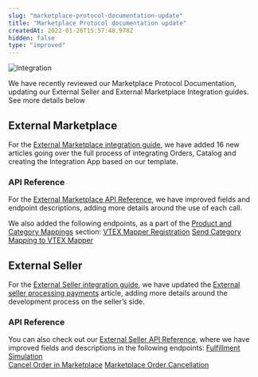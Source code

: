```yaml
---
slug: "marketplace-protocol-documentation-update"
title: "Marketplace Protocol documentation update"
createdAt: 2022-01-26T15:57:48.978Z
hidden: false
type: "improved"
---
```


![Integration](https://img.shields.io/badge/-integration-brightgreen)

We have recently reviewed our Marketplace Protocol Documentation, updating our External Seller and External Marketplace Integration guides. See more details below

## External Marketplace

For the [External Marketplace integration guide](https://developers.vtex.com/vtex-rest-api/docs/external-marketplace-integration-guide), we have added 16 new articles going over the full process of integrating Orders, Catalog and creating the Integration App based on our template.

### API Reference

For the [External Marketplace API Reference](https://developers.vtex.com/vtex-rest-api/reference/external-marketplace), we have improved fields and endpoint descriptions, adding more details around the use of each call.

We also  added the following endpoints, as a part of the [Product and Category Mappings](https://developers.vtex.com/vtex-rest-api/docs/external-marketplace-integration-catalog-mapping) section:
[VTEX Mapper Registration](https://developers.vtex.com/vtex-rest-api/reference/vtex-mapper-registration)
[Send Category Mapping to VTEX Mapper](https://developers.vtex.com/vtex-rest-api/reference/send-category-mapping-to-vtex-mapper)

## External Seller

For the  [External Seller integration guide](https://developers.vtex.com/vtex-rest-api/docs/external-seller-integration-guide), we have updated the [External seller processing payments](https://developers.vtex.com/vtex-rest-api/docs/external-seller-processing-payments) article, adding more details around the development process on the seller’s side.

### API Reference

You can also check out our [External Seller API Reference](https://developers.vtex.com/vtex-rest-api/reference/external-seller), where we have improved fields and descriptions in the following endpoints:
[Fulfillment Simulation](https://developers.vtex.com/vtex-rest-api/reference/fulfillment-simulation)  
[Cancel Order in Marketplace](https://developers.vtex.com/vtex-rest-api/reference/cancel-order-in-marketplace)
[Marketplace Order Cancellation](https://developers.vtex.com/vtex-rest-api/reference/marketplace-order-cancellation)
